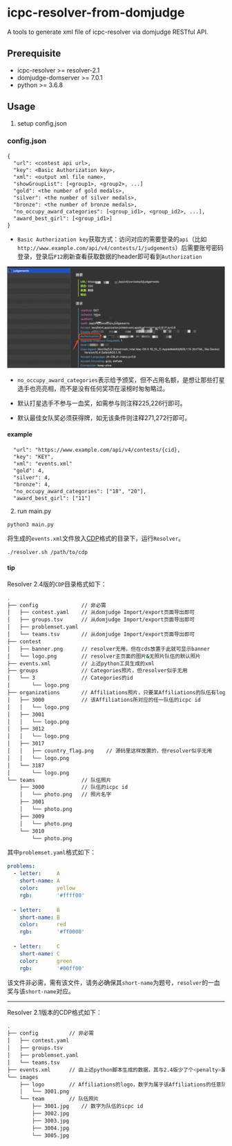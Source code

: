# icpc-resolver-from-domjudge

A tools to generate xml file of icpc-resolver via domjudge RESTful API.

## Prerequisite

* icpc-resolver >= resolver-2.1
* domjudge-domserver >= 7.0.1
* python >= 3.6.8

## Usage
1. setup config.json
### config.json
```jsonld
{
  "url": <contest api url>,
  "key": <Basic Authorization key>,
  "xml": <output xml file name>,
  "showGroupList": [<group1>, <group2>, ...]
  "gold": <the number of gold medals>,
  "silver": <the number of silver medals>,
  "bronze": <the number of bronze medals>,
  "no_occupy_award_categories": [<group_id1>, <group_id2>, ...],
  "award_best_girl": [<group_id1>]
}
```

- `Basic Authorization key`获取方式：访问对应的需要登录的`api`（比如`http://www.example.com/api/v4/contests/1/judgements`）后需要账号密码登录，登录后`F12`刷新查看获取数据的header即可看到`Authorization`

![authorization](img/authorization.png)

- `no_occupy_award_categories`表示给予颁奖，但不占用名额，是想让那些打星选手也亮亮相，而不是没有任何奖项在滚榜时匆匆略过。

- 默认打星选手不参与一血奖，如需参与则注释225,226行即可。

- 默认最佳女队奖必须获得牌，如无该条件则注释271,272行即可。

#### example
```jsonld
  "url": "https://www.example.com/api/v4/contests/{cid},
  "key": "KEY",
  "xml": "events.xml"
  "gold": 4,
  "silver": 4,
  "bronze": 4,
  "no_occupy_award_categories": ["18", "20"],
  "award_best_girl": ["11"]
```
2. run main.py
```
python3 main.py
```

将生成的`events.xml`文件放入[CDP](https://clics.ecs.baylor.edu/index.php/CDP)格式的目录下，运行`Resolver`。

```bash
./resolver.sh /path/to/cdp
``` 


#### tip

Resolver 2.4版的`CDP`目录格式如下：

```bash
.
├── config              // 非必需
│   ├── contest.yaml    // 从domjudge Import/export页面导出即可
│   ├── groups.tsv      // 从domjudge Import/export页面导出即可
│   ├── problemset.yaml
│   └── teams.tsv       // 从domjudge Import/export页面导出即可
├── contest
│   ├── banner.png      // resolver无用，但在cds放置于此就可显示banner
│   └── logo.png        // resolver主页面的图片&无照片队伍的默认照片
├── events.xml          // 上述python工具生成的xml
├── groups              // Categories照片，但resolver似乎无用
│   └── 3               // Categories的id
│       └── logo.png
├── organizations       // Affiliations照片，只要某Affiliations的队伍有logo，其他同Affiliations的队伍就都是该logo
│   ├── 3000            // 该Affiliations所对应的任一队伍的icpc id
│   │   └── logo.png
│   ├── 3001
│   │   └── logo.png
│   ├── 3012
│   │   └── logo.png
│   ├── 3017
│   │   ├── country_flag.png    // 源码里这样放置的，但resolver似乎无用
│   │   └── logo.png
│   └── 3187
│       └── logo.png
└── teams               // 队伍照片
    ├── 3000            // 队伍的icpc id
    │   └── photo.png   // 照片名字
    ├── 3001
    │   └── photo.png
    ├── 3009
    │   └── photo.png
    └── 3010
        └── photo.png
``` 

其中`problemset.yaml`格式如下：

```yaml
problems:
  - letter:     A
    short-name: A
    color:      yellow
    rgb:        '#ffff00'
  
  - letter:     B
    short-name: B
    color:      red
    rgb:        '#ff0000'
  
  - letter:     C
    short-name: C
    color:      green
    rgb:        '#00ff00'
``` 

该文件非必需，需有该文件，请务必确保其`short-name`为题号，`resolver`的一血奖与该`short-name`对应。


---

Resolver 2.1版本的CDP格式如下：

```bash
.
├── config          // 非必需
│   ├── contest.yaml
│   ├── groups.tsv
│   ├── problemset.yaml
│   └── teams.tsv
├── events.xml      // 由上述python脚本生成的数据，其与2.4版少了个<penalty>属性
└── images
    ├── logo        // Affiliations的logo，数字为属于该Affiliations的任意队伍的icpc id
    │   └── 3001.png
    └── team        // 队伍照片
        ├── 3001.jpg    // 数字为队伍的icpc id
        ├── 3002.jpg
        ├── 3003.jpg
        ├── 3004.jpg
        └── 3005.jpg
``` 

